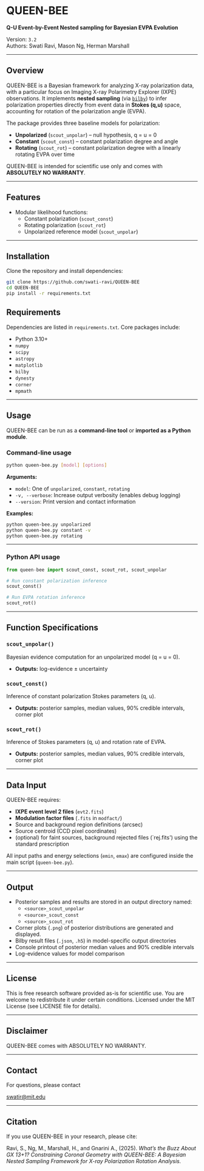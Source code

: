 # QUEEN-BEE  
**Q-U Event-by-Event Nested sampling for Bayesian EVPA Evolution** 

Version: `3.2`  
Authors: Swati Ravi, Mason Ng, Herman Marshall  

---

## Overview  
QUEEN-BEE is a Bayesian framework for analyzing X-ray polarization data, with a particular focus on Imaging X-ray Polarimetry Explorer (IXPE) observations. It implements **nested sampling** (via [`bilby`](https://git.ligo.org/lscsoft/bilby)) to infer polarization properties directly from event data in **Stokes (q,u)** space, accounting for rotation of the polarization angle (EVPA).  

The package provides three baseline models for polarization:  

- **Unpolarized** (`scout_unpolar`) – null hypothesis, q = u = 0  
- **Constant** (`scout_const`) – constant polarization degree and angle  
- **Rotating** (`scout_rot`) – constant polarization degree with a linearly rotating EVPA over time  

QUEEN-BEE is intended for scientific use only and comes with **ABSOLUTELY NO WARRANTY**.  

---

## Features
- Modular likelihood functions:
  - Constant polarization (`scout_const`)
  - Rotating polarization (`scout_rot`)
  - Unpolarized reference model (`scout_unpolar`)

---

## Installation  

Clone the repository and install dependencies:  

```bash
git clone https://github.com/swati-ravi/QUEEN-BEE
cd QUEEN-BEE
pip install -r requirements.txt
```

## Requirements
Dependencies are listed in `requirements.txt`. Core packages include:
- Python 3.10+
- `numpy`
- `scipy`
- `astropy`
- `matplotlib`
- `bilby`
- `dynesty`
- `corner`
- `mpmath`

---

## Usage  

QUEEN-BEE can be run as a **command-line tool** or **imported as a Python module**.  

### Command-line usage  

```bash
python queen-bee.py [model] [options]
```

**Arguments:**  
- `model`: One of `unpolarized`, `constant`, `rotating`  
- `-v, --verbose`: Increase output verbosity (enables debug logging)  
- `--version`: Print version and contact information  

**Examples:**  
```bash
python queen-bee.py unpolarized
python queen-bee.py constant -v
python queen-bee.py rotating
```

---

### Python API usage  

```python
from queen-bee import scout_const, scout_rot, scout_unpolar

# Run constant polarization inference
scout_const()

# Run EVPA rotation inference
scout_rot()
```

---
## Function Specifications  

### `scout_unpolar()`  
Bayesian evidence computation for an unpolarized model (q = u = 0).  
- **Outputs:** log-evidence ± uncertainty  

### `scout_const()`  
Inference of constant polarization Stokes parameters (q, u).  
- **Outputs:** posterior samples, median values, 90% credible intervals, corner plot  

### `scout_rot()`  
Inference of Stokes parameters (q, u) and rotation rate of EVPA.  
- **Outputs:** posterior samples, median values, 90% credible intervals, corner plot  

---

## Data Input  

QUEEN-BEE requires:  
- **IXPE event level 2 files** (`evt2.fits`)  
- **Modulation factor files** (`.fits` in `modfact/`)  
- Source and background region definitions (arcsec) 
- Source centroid (CCD pixel coordinates) 
- (optional) for faint sources, background rejected files (`rej.fits') using the standard prescription

All input paths and energy selections (`emin`, `emax`) are configured inside the main script (`queen-bee.py`).  

---

## Output
- Posterior samples and results are stored in an output directory named:
  - `<source>_scout_unpolar`
  - `<source>_scout_const`
  - `<source>_scout_rot`
- Corner plots (`.png`) of posterior distributions are generated and displayed.
- Bilby result files (`.json`, `.h5`) in model-specific output directories    
- Console printout of posterior median values and 90% credible intervals  
- Log-evidence values for model comparison 

---

## License
This is free research software provided as-is for scientific use.
You are welcome to redistribute it under certain conditions.
Licensed under the MIT License (see LICENSE file for details).

---

## Disclaimer
QUEEN-BEE comes with ABSOLUTELY NO WARRANTY.  

---

## Contact
For questions, please contact

[swatir@mit.edu](mailto:swatir@mit.edu)

---

## Citation  

If you use QUEEN-BEE in your research, please cite:  

Ravi, S., Ng, M., Marshall, H., and Gnarini A., (2025). *What’s the Buzz About GX 13+1? Constraining Coronal Geometry with QUEEN-BEE: A Bayesian Nested Sampling Framework for X-ray Polarization Rotation Analysis.* 